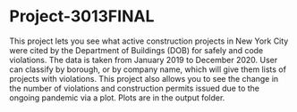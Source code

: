 # Project-3013FINAL
This project lets you see what active construction projects in New York City were cited by the Department of Buildings (DOB) for safely and code violations. The data is taken from January 2019 to December 2020. User can classify by borough, or by company name, which will give them lists of projects with violations. This project also allows you to see the change in the number of violations and construction permits issued due to the ongoing pandemic via a plot. Plots are in the output folder. 
